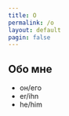 ```yaml
---
title: О
permalink: /o
layout: default
pagin: false
---
```

 
## Обо мне

- он/его 
- er/ihn
- he/him
